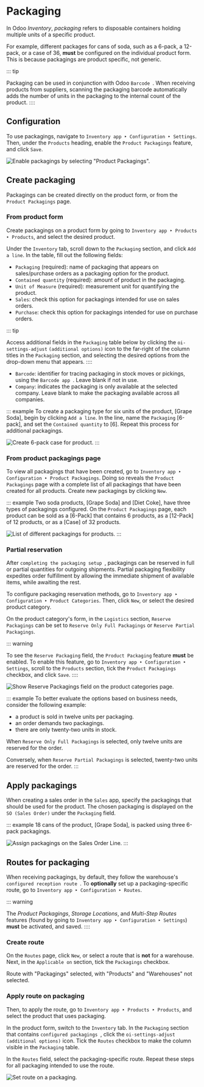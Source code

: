 # Packaging

In Odoo *Inventory*, *packaging* refers to disposable containers holding
multiple units of a specific product.

For example, different packages for cans of soda, such as a 6-pack, a
12-pack, or a case of 36, **must** be configured on the individual
product form. This is because packagings are product specific, not
generic.

::: tip

Packaging can be used in conjunction with Odoo
`Barcode `. When receiving products from suppliers, scanning the
packaging barcode automatically adds the number of units in the
packaging to the internal count of the product.
::::

## Configuration

To use packagings, navigate to
`Inventory app ‣ Configuration ‣ Settings`. Then, under the `Products` heading, enable the
`Product Packagings` feature, and
click `Save`.

![Enable packagings by selecting \"Product Packagings\".](packaging/enable-packagings.png)

## Create packaging 

Packagings can be created directly on the product form, or from the
`Product Packagings` page.

### From product form

Create packagings on a product form by going to
`Inventory app ‣ Products ‣
Products`, and select the
desired product.

Under the `Inventory` tab, scroll
down to the `Packaging` section, and
click `Add a line`. In the table,
fill out the following fields:

- `Packaging` (required): name of
  packaging that appears on sales/purchase orders as a packaging option
  for the product.
- `Contained quantity` (required):
  amount of product in the packaging.
- `Unit of Measure` (required):
  measurement unit for quantifying the product.
- `Sales`: check this option for
  packagings intended for use on sales orders.
- `Purchase`: check this option for
  packagings intended for use on purchase orders.

::: tip

Access additional fields in the `Packaging` table below by clicking the
`oi-settings-adjust`
`(additional options)` icon to the
far-right of the column titles in the `Packaging` section, and selecting the desired options from the
drop-down menu that appears.
::::

- `Barcode`: identifier for tracing
  packaging in stock moves or pickings, using the
  `Barcode app `. Leave blank if not in use.
- `Company`: indicates the packaging
  is only available at the selected company. Leave blank to make the
  packaging available across all companies.

::: example
To create a packaging type for six units of the product, [Grape
Soda], begin by clicking `Add a line`. In the line, name the `Packaging` [6-pack], and set the
`Contained quantity` to
[6]. Repeat this process for additional packagings.

![Create 6-pack case for product.](packaging/create-product-packaging.png)
:::

### From product packagings page

To view all packagings that have been created, go to
`Inventory app ‣ Configuration
‣ Product Packagings`. Doing
so reveals the `Product Packagings`
page with a complete list of all packagings that have been created for
all products. Create new packagings by clicking `New`.

::: example
Two soda products, [Grape Soda] and [Diet Coke],
have three types of packagings configured. On the
`Product Packagings` page, each
product can be sold as a [6-Pack] that contains 6 products,
as a [12-Pack] of 12 products, or as a [Case] of
32 products.

![List of different packagings for products.](packaging/packagings.png)
:::

### Partial reservation

After
`completing the packaging setup `, packagings can be reserved in full or partial quantities
for outgoing shipments. Partial packaging flexibility expedites order
fulfillment by allowing the immediate shipment of available items, while
awaiting the rest.

To configure packaging reservation methods, go to
`Inventory app ‣ Configuration
‣ Product Categories`. Then,
click `New`, or select the desired
product category.

On the product category\'s form, in the `Logistics` section, `Reserve Packagings` can be set to
`Reserve Only Full Packagings` or
`Reserve Partial Packagings`.

::: warning

To see the `Reserve Packaging` field,
the `Product Packaging` feature
**must** be enabled. To enable this feature, go to `Inventory app ‣
Configuration ‣ Settings`,
scroll to the `Products` section,
tick the `Product Packagings`
checkbox, and click `Save`.
::::

![Show Reserve Packagings field on the product categories page.](packaging/reserve-packaging.png)

::: example
To better evaluate the options based on business needs, consider the
following example:

- a product is sold in twelve units per packaging.
- an order demands two packagings.
- there are only twenty-two units in stock.

When `Reserve Only Full Packagings`
is selected, only twelve units are reserved for the order.

Conversely, when `Reserve Partial Packagings` is selected, twenty-two units are reserved for the
order.
:::

## Apply packagings

When creating a sales order in the `Sales` app, specify the packagings that should be used
for the product. The chosen packaging is displayed on the
`SO (Sales Order)` under the
`Packaging` field.

::: example
18 cans of the product, [Grape Soda], is packed using three
6-pack packagings.

![Assign packagings on the Sales Order Line.](packaging/packagings-sales-order.png)
:::

## Routes for packaging 

When receiving packagings, by default, they follow the warehouse\'s
`configured reception route
`. To **optionally** set up a packaging-specific route, go to
`Inventory app ‣ Configuration ‣ Routes`.

::: warning

The *Product Packagings*, *Storage Locations*, and *Multi-Step Routes*
features (found by going to
`Inventory app ‣ Configuration ‣ Settings`) **must** be activated, and saved.
::::


### Create route

On the `Routes` page, click
`New`, or select a route that is
**not** for a warehouse. Next, in the `Applicable on` section, tick the `Packagings` checkbox.



Route with "Packagings" selected, with "Products" and
"Warehouses" not selected.


### Apply route on packaging 

Then, to apply the route, go to
`Inventory app ‣ Products ‣ Products`, and select the product that uses packaging.

In the product form, switch to the `Inventory` tab. In the `Packaging` section that contains
`configured packagings `, click the `oi-settings-adjust` `(additional options)`
icon. Tick the `Routes` checkbox to
make the column visible in the `Packaging` table.

In the `Routes` field, select the
packaging-specific route. Repeat these steps for all packaging intended
to use the route.

![Set route on a packaging.](packaging/apply-route.png)
